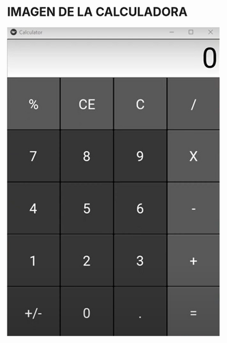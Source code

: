 # IMAGEN DE LA CALCULADORA 

![Image Alt](https://github.com/alessandroVilchez/Calculadora-Proyecto-3-/blob/8aa9adb2dbee1d15d6bb4a588a74cc403892c4a5/calculadora.png)
